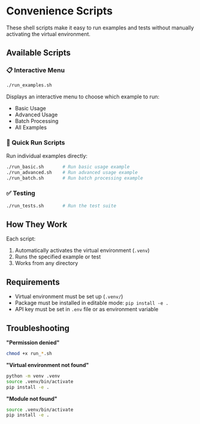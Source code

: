 # Convenience Scripts

These shell scripts make it easy to run examples and tests without manually activating the virtual environment.

## Available Scripts

### 📋 Interactive Menu
```bash
./run_examples.sh
```
Displays an interactive menu to choose which example to run:
- Basic Usage
- Advanced Usage  
- Batch Processing
- All Examples

### 🚀 Quick Run Scripts

Run individual examples directly:

```bash
./run_basic.sh       # Run basic usage example
./run_advanced.sh    # Run advanced usage example
./run_batch.sh       # Run batch processing example
```

### ✅ Testing

```bash
./run_tests.sh       # Run the test suite
```

## How They Work

Each script:
1. Automatically activates the virtual environment (`.venv`)
2. Runs the specified example or test
3. Works from any directory

## Requirements

- Virtual environment must be set up (`.venv/`)
- Package must be installed in editable mode: `pip install -e .`
- API key must be set in `.env` file or as environment variable

## Troubleshooting

**"Permission denied"**
```bash
chmod +x run_*.sh
```

**"Virtual environment not found"**
```bash
python -m venv .venv
source .venv/bin/activate
pip install -e .
```

**"Module not found"**
```bash
source .venv/bin/activate
pip install -e .
```
